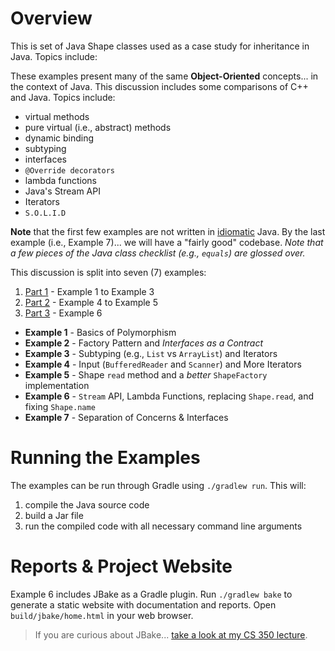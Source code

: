 # Overview

This is set of Java Shape classes used as a case study for inheritance in Java.
Topics include:

These examples present many of the same **Object-Oriented** concepts... in the
context of Java. This discussion includes some comparisons of C++ and Java.
Topics include:

  - virtual methods
  - pure virtual (i.e., abstract) methods
  - dynamic binding
  - subtyping
  - interfaces
  - `@Override decorators`
  - lambda functions
  - Java's Stream API
  - Iterators
  - `S.O.L.I.D`

**Note** that the first few examples are not written in
[idiomatic](http://www.merriam-webster.com/dictionary/idiomatic) Java. By the
last example (i.e., Example 7)... we will have a "fairly good" codebase. *Note
that a few pieces of the Java class checklist (e.g., `equals`) are glossed
over.*

This discussion is split into seven (7) examples:

  1. [Part 1](https://youtu.be/_Qxt3yTuJOU) - Example 1 to Example 3
  2. [Part 2](https://youtu.be/PIPNWUCqwlk) - Example 4 to Example 5
  2. [Part 3](https://youtu.be/YE-Pu1ELoi4) - Example 6

  - **Example 1** - Basics of Polymorphism
  - **Example 2** - Factory Pattern and *Interfaces as a Contract*
  - **Example 3** - Subtyping (e.g., `List` vs `ArrayList`) and Iterators
  - **Example 4** - Input (`BufferedReader` and `Scanner`) and More Iterators
  - **Example 5** - Shape `read` method and a *better* `ShapeFactory` implementation
  - **Example 6** - `Stream` API, Lambda Functions, replacing `Shape.read`, and fixing `Shape.name`
  - **Example 7** - Separation of Concerns & Interfaces


# Running the Examples

The examples can be run through Gradle using `./gradlew run`. This will:

  1. compile the Java source code
  2. build a Jar file
  3. run the compiled code with all necessary command line arguments


# Reports & Project Website

Example 6 includes JBake as a Gradle plugin. Run `./gradlew bake` to generate
a static website with documentation and reports. Open `build/jbake/home.html`
in your web browser.

> If you are curious about JBake... [take a look at my CS 350
> lecture](https://github.com/cstkennedy/cs350-examples/tree/master/Gradle-2-Reports).


